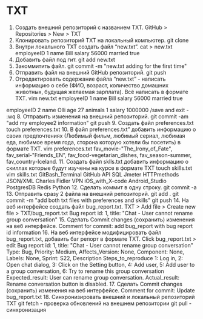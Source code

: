 # TXT
 1. Создать внешний репозиторий c названием TXT.
 GitHub > Repositories > New > TXT
 2. Клонировать репозиторий TXT на локальный компьютер.
 git clone
 3. Внутри локального TXT создать файл “new.txt”.
 cat > new.txt
 employeeID 1
 name Bill
 salary 56000
 married true
 4. Добавить файл под гит.
 git add new.txt
 5. Закоммитить файл.
 git commit -m "new.txt adding for the first time"
 6. Отправить файл на внешний GitHub репозиторий.
 git push
 7. Отредактировать содержание файла “new.txt” - написать информацию о себе (ФИО, возраст, количество домашних животных, будущая желаемая зарплата). Всё написать в формате TXT.
 vim new.txt
 employeeID 1
 name Bill
 salary 56000
 married true

 employeeID 2
 name Olli
 age 27
 animals 1
 salary 1000000
 /save and exit - :wq
 8. Отправить изменения на внешний репозиторий.
 git commit -am "add my employee2 information"
 git push
 9. Создать файл preferences.txt
 touch preferences.txt
 10. В файл preferences.txt” добавить информацию о своих предпочтениях (Любимый фильм, любимый сериал, любимая еда, любимое время года, сторона которую хотели бы посетить) в формате TXT.
 vim preferences.txt
 fav_movie-"The_Irony_of_Fate",
 fav_serial-"Friends_EN",
 fav_food-vegetarian_dishes,
 fav_season-summer,
 fav_country-Iceland.
 11. Создать файл sklls.txt добавить информацию о скиллах которые будут изучены на курсе в формате TXT
 touch skills.txt
 vim skills.txt
 GitBash_Terminal
 GitHub
 API
 SQL
 Jmeter
 HTTPmethods
 JSON/XML
 Charles
 Fidler
 VPN
 iOS_with_X-code
 Android_Studio
 PostgresDB
 Redis
 Python
 12. Сделать коммит в одну строку.
 git commit -a
 13. Отправить сразу 2 файла на внешний репозиторий.
 git add .
 git commit -m "add both txt files with preferences and skills"
 git push
 14. На веб интерфейсе создать файл bug_report.txt.
 TXT > Add file > Create new file > TXT/bug_report.txt
 Bug report
        id: 1,
        title: "Chat - User cannot rename group conversation"
 15. Сделать Commit changes (сохранить) изменения на веб интерфейсе.
 Comment for commit: add bug_report with bug report id information
 16. На веб интерфейсе модифицировать файл bug_report.txt, добавить баг репорт в формате TXT.
 Click bug_report.txt > edit 
 Bug report
        id: 1,
        title: "Chat - User cannot rename group conversation"
        Type:  Bug,
        Priority: Medium,
        Affects_Version: None,
        Component: None,
        Labels: None,
        Sprint: S22,
 Description
        Steps_to_reproduce
                  1: Log in,
                  2: Open chat dialog,
                  3: Click on the Setting button,
                  4: Add user,
                  5: Add user to a group conversation,
                  6: Try to rename this group conversation
        Expected_result: User can rename group conversation.
        Actual_result: Rename conversation button is disabled.
 17. Сделать Commit changes (сохранить) изменения на веб интерфейсе.
 Comment for commit: Update bug_report.txt
 18. Синхронизировать внешний и локальный репозиторий TXT
 git fetch - проверка обновлений на внешнем репозитории
 git pull - синхронизация
